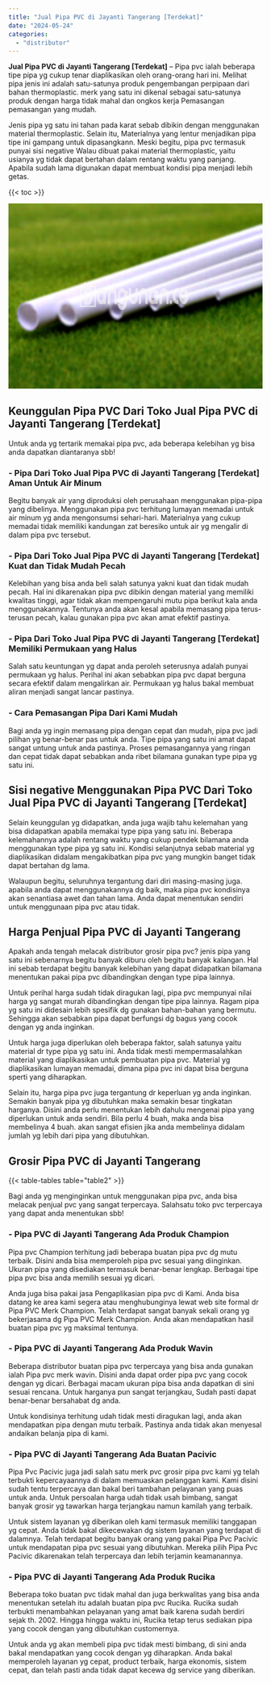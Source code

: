 ```yaml
---
title: "Jual Pipa PVC di Jayanti Tangerang [Terdekat]"
date: "2024-05-24"
categories: 
  - "distributor"
---
```


**Jual Pipa PVC di Jayanti Tangerang \[Terdekat\]** – Pipa pvc ialah beberapa tipe pipa yg cukup tenar diaplikasikan oleh orang-orang hari ini. Melihat pipa jenis ini adalah satu-satunya produk pengembangan perpipaan dari bahan thermoplastic. merk yang satu ini dikenal sebagai satu-satunya produk dengan harga tidak mahal dan ongkos kerja Pemasangan pemasangan yang mudah.

Jenis pipa yg satu ini tahan pada karat sebab dibikin dengan menggunakan material thermoplastic. Selain itu, Materialnya yang lentur menjadikan pipa tipe ini gampang untuk dipasangkann. Meski begitu, pipa pvc termasuk punyai sisi negative Walau dibuat pakai material thermoplastic, yaitu usianya yg tidak dapat bertahan dalam rentang waktu yang panjang. Apabila sudah lama digunakan dapat membuat kondisi pipa menjadi lebih getas.

{{< toc >}}

![Jual Pipa PVC di Jayanti Tangerang [Terdekat]](/images/jaul-pipa-pvc-55.png)

## Keunggulan Pipa PVC Dari Toko Jual Pipa PVC di Jayanti Tangerang \[Terdekat\]

Untuk anda yg tertarik memakai pipa pvc, ada beberapa kelebihan yg bisa anda dapatkan diantaranya sbb!

### \- Pipa Dari Toko Jual Pipa PVC di Jayanti Tangerang \[Terdekat\] Aman Untuk Air Minum

Begitu banyak air yang diproduksi oleh perusahaan menggunakan pipa-pipa yang dibelinya. Menggunakan pipa pvc terhitung lumayan memadai untuk air minum yg anda mengonsumsi sehari-hari. Materialnya yang cukup memadai tidak memiliki kandungan zat beresiko untuk air yg mengalir di dalam pipa pvc tersebut.

### \- Pipa Dari Toko Jual Pipa PVC di Jayanti Tangerang \[Terdekat\] Kuat dan Tidak Mudah Pecah

Kelebihan yang bisa anda beli salah satunya yakni kuat dan tidak mudah pecah. Hal ini dikarenakan pipa pvc dibikin dengan material yang memiliki kwalitas tinggi, agar tidak akan mempengaruhi mutu pipa berikut kala anda menggunakannya. Tentunya anda akan kesal apabila memasang pipa terus-terusan pecah, kalau gunakan pipa pvc akan amat efektif pastinya.

### \- Pipa Dari Toko Jual Pipa PVC di Jayanti Tangerang \[Terdekat\] Memiliki Permukaan yang Halus

Salah satu keuntungan yg dapat anda peroleh seterusnya adalah punyai permukaan yg halus. Perihal ini akan sebabkan pipa pvc dapat berguna secara efektif dalam mengalirkan air. Permukaan yg halus bakal membuat aliran menjadi sangat lancar pastinya.

### \- Cara Pemasangan Pipa Dari Kami Mudah

Bagi anda yg ingin memasang pipa dengan cepat dan mudah, pipa pvc jadi pilihan yg benar-benar pas untuk anda. Tipe pipa yang satu ini amat dapat sangat untung untuk anda pastinya. Proses pemasangannya yang ringan dan cepat tidak dapat sebabkan anda ribet bilamana gunakan type pipa yg satu ini.

## Sisi negative Menggunakan Pipa PVC Dari Toko Jual Pipa PVC di Jayanti Tangerang \[Terdekat\]

Selain keunggulan yg didapatkan, anda juga wajib tahu kelemahan yang bisa didapatkan apabila memakai type pipa yang satu ini. Beberapa kelemahannya adalah rentang waktu yang cukup pendek bilamana anda menggunakan type pipa yg satu ini. Kondisi selanjutnya sebab material yg diaplikasikan didalam mengakibatkan pipa pvc yang mungkin banget tidak dapat bertahan dg lama.

Walaupun begitu, seluruhnya tergantung dari diri masing-masing juga. apabila anda dapat menggunakannya dg baik, maka pipa pvc kondisinya akan senantiasa awet dan tahan lama. Anda dapat menentukan sendiri untuk menggunaan pipa pvc atau tidak.

## Harga Penjual Pipa PVC di Jayanti Tangerang

Apakah anda tengah melacak distributor grosir pipa pvc? jenis pipa yang satu ini sebenarnya begitu banyak diburu oleh begitu banyak kalangan. Hal ini sebab terdapat begitu banyak kelebihan yang dapat didapatkan bilamana menentukan pakai pipa pvc dibandingkan dengan type pipa lainnya.

Untuk perihal harga sudah tidak diragukan lagi, pipa pvc mempunyai nilai harga yg sangat murah dibandingkan dengan tipe pipa lainnya. Ragam pipa yg satu ini didesain lebih spesifik dg gunakan bahan-bahan yang bermutu. Sehingga akan sebabkan pipa dapat berfungsi dg bagus yang cocok dengan yg anda inginkan.

Untuk harga juga diperlukan oleh beberapa faktor, salah satunya yaitu material dr type pipa yg satu ini. Anda tidak mesti mempermasalahkan material yang diaplikasikan untuk pembuatan pipa pvc. Material yg diaplikasikan lumayan memadai, dimana pipa pvc ini dapat bisa berguna sperti yang diharapkan.

Selain itu, harga pipa pvc juga tergantung dr keperluan yg anda inginkan. Semakin banyak pipa yg dibutuhkan maka semakin besar tingkatan harganya. Disini anda perlu menentukan lebih dahulu mengenai pipa yang diperlukan untuk anda sendiri. Bila perlu 4 buah, maka anda bisa membelinya 4 buah. akan sangat efisien jika anda membelinya didalam jumlah yg lebih dari pipa yang dibutuhkan.

## Grosir Pipa PVC di Jayanti Tangerang

{{< table-tables table="table2" >}}

Bagi anda yg menginginkan untuk menggunakan pipa pvc, anda bisa melacak penjual pvc yang sangat terpercaya. Salahsatu toko pvc terpercaya yang dapat anda menentukan sbb!

### \- Pipa PVC di Jayanti Tangerang Ada Produk Champion

Pipa pvc Champion terhitung jadi beberapa buatan pipa pvc dg mutu terbaik. Disini anda bisa memperoleh pipa pvc sesuai yang diinginkan. Ukuran pipa yang disediakan termasuk benar-benar lengkap. Berbagai tipe pipa pvc bisa anda memilih sesuai yg dicari.

Anda juga bisa pakai jasa Pengaplikasian pipa pvc di Kami. Anda bisa datang ke area kami segera atau menghubunginya lewat web site formal dr Pipa PVC Merk Champion. Telah terdapat sangat banyak sekali orang yg bekerjasama dg Pipa PVC Merk Champion. Anda akan mendapatkan hasil buatan pipa pvc yg maksimal tentunya.

### \- Pipa PVC di Jayanti Tangerang Ada Produk Wavin

Beberapa distributor buatan pipa pvc terpercaya yang bisa anda gunakan ialah Pipa pvc merk wavin. Disini anda dapat order pipa pvc yang cocok dengan yg dicari. Berbagai macam ukuran pipa bisa anda dapatkan di sini sesuai rencana. Untuk harganya pun sangat terjangkau, Sudah pasti dapat benar-benar bersahabat dg anda.

Untuk kondisinya terhitung udah tidak mesti diragukan lagi, anda akan mendapatkan pipa dengan mutu terbaik. Pastinya anda tidak akan menyesal andaikan belanja pipa di kami.

### \- Pipa PVC di Jayanti Tangerang Ada Buatan Pacivic

Pipa Pvc Pacivic juga jadi salah satu merk pvc grosir pipa pvc kami yg telah terbukti kepercayaannya di dalam memuaskan pelanggan kami. Kami disini sudah tentu terpercaya dan bakal beri tambahan pelayanan yang puas untuk anda. Untuk persoalan harga udah tidak usah bimbang, sangat banyak grosir yg tawarkan harga terjangkau namun kamilah yang terbaik.

Untuk sistem layanan yg diberikan oleh kami termasuk memiliki tanggapan yg cepat. Anda tidak bakal dikecewakan dg sistem layanan yang terdapat di dalamnya. Telah terdapat begitu banyak orang yang pakai Pipa Pvc Pacivic untuk mendapatan pipa pvc sesuai yang dibutuhkan. Mereka pilih Pipa Pvc Pacivic dikarenakan telah terpercaya dan lebih terjamin keamanannya.

### \- Pipa PVC di Jayanti Tangerang Ada Produk Rucika

Beberapa toko buatan pvc tidak mahal dan juga berkwalitas yang bisa anda menentukan setelah itu adalah buatan pipa pvc Rucika. Rucika sudah terbukti menambahkan pelayanan yang amat baik karena sudah berdiri sejak th. 2002. Hingga hingga waktu ini, Rucika tetap terus sediakan pipa yang cocok dengan yang dibutuhkan customernya.

Untuk anda yg akan membeli pipa pvc tidak mesti bimbang, di sini anda bakal mendapatkan yang cocok dengan yg diharapkan. Anda bakal memperoleh layanan yg cepat, product terbaik, harga ekonomis, sistem cepat, dan telah pasti anda tidak dapat kecewa dg service yang diberikan.
